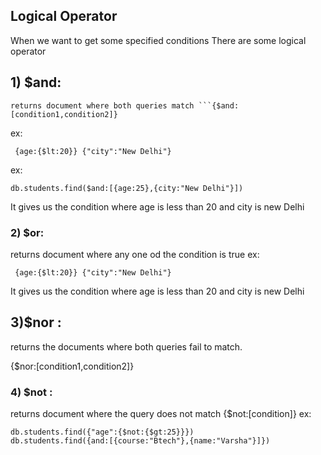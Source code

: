 ## Logical Operator
When we want to get some specified conditions
There are some logical operator
## 1) $and:
    returns document where both queries match ```{$and:[condition1,condition2]}
ex:
```
 {age:{$lt:20}} {"city":"New Delhi"}
```
ex:

```
db.students.find($and:[{age:25},{city:"New Delhi"}])

```
It gives us the condition where age is less than 20 and city is new Delhi
### 2) $or:
returns document where any one od the condition is true
 ex: 
 
```
 {age:{$lt:20}} {"city":"New Delhi"}

```
It gives us the condition where age is less than 20 and city is new Delhi
## 3)$nor :
returns the documents where both queries fail to match.

{$nor:[condition1,condition2]}
### 4) $not :
returns document where the query does not match
   {$not:[condition]}
   ex: 
   
```
db.students.find({"age":{$not:{$gt:25}}})
db.students.find({and:[{course:"Btech"},{name:"Varsha"}]})

```
